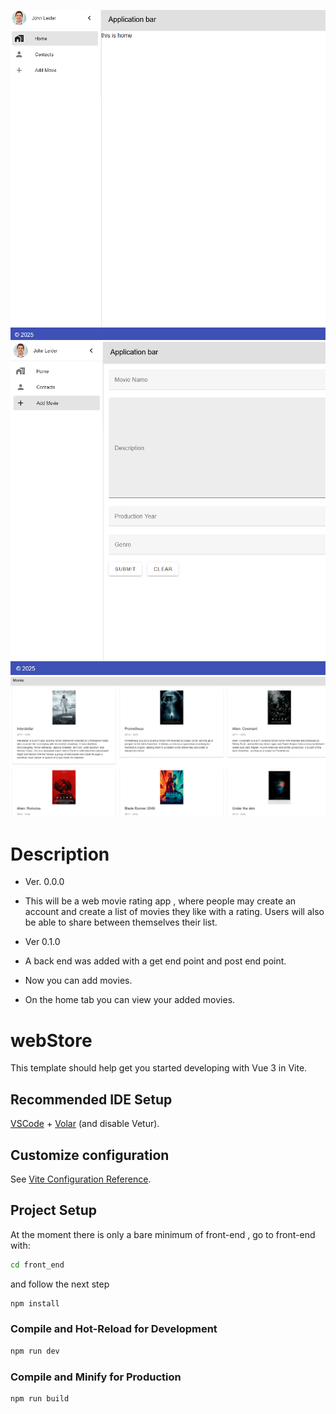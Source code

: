 ![alt text](home.png)![alt text](addmovie.png)![alt text](image.png)

# Description

- Ver. 0.0.0
- This will be a web movie rating app , where people may create an account and create a list of movies they like with a rating. Users will also be able to share between themselves their list.

- Ver 0.1.0
- A back end was added with a get end point and post end point.
- Now you can add movies.
- On the home tab you can view your added movies.

# webStore

This template should help get you started developing with Vue 3 in Vite.

## Recommended IDE Setup

[VSCode](https://code.visualstudio.com/) + [Volar](https://marketplace.visualstudio.com/items?itemName=Vue.volar) (and disable Vetur).

## Customize configuration

See [Vite Configuration Reference](https://vite.dev/config/).

## Project Setup

At the moment there is only a bare minimum of front-end ,
go to front-end with:

```sh
cd front_end
```

and follow the next step

```sh
npm install
```

### Compile and Hot-Reload for Development

```sh
npm run dev
```

### Compile and Minify for Production

```sh
npm run build
```
